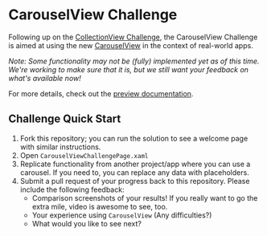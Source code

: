 # CarouselView Challenge

Following up on the [CollectionView Challenge](https://github.com/pauldipietro/CollectionViewChallenge), the CarouselView Challenge is aimed at using the new [CarouselView](https://docs.microsoft.com/en-us/xamarin/xamarin-forms/user-interface/carouselview/) in the context of real-world apps.

_Note: Some functionality may not be (fully) implemented yet as of this time. We're working to make sure that it is, but we still want your feedback on what's available now!_

For more details, check out the [preview documentation](https://docs.microsoft.com/en-us/xamarin/xamarin-forms/user-interface/carouselview/).

## Challenge Quick Start

1. Fork this repository; you can run the solution to see a welcome page with similar instructions.
2. Open `CarouselViewChallengePage.xaml`
3. Replicate functionality from another project/app where you can use a carousel. If you need to, you can replace any data with placeholders.
4. Submit a pull request of your progress back to this repository. Please include the following feedback:
   - Comparison screenshots of your results! If you really want to go the extra mile, video is awesome to see, too.
   - Your experience using `CarouselView` (Any difficulties?)
   - What would you like to see next?
